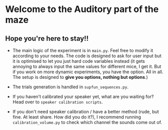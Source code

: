 # Welcome to the Auditory part of the maze
## Hope you're here to stay!!



- The main logic of the experiment is in `main.py`. Feel free to modify it according to your needs. The code is designed to ask for user input but it is optimised to let you just hard code variables instead (it gets annoying to always input the same values for different mice, I get it. But if you work on more dynamic experiments, you have the option. All in all. The setup is designed to **give you options, nothing but options**.) 

- The trials generation is handled in `supfun_sequences.py`. 

- If you haven't calibrated your speaker yet, what are you waiting for? Head over to `speaker calibration scripts`. 
- If you don't need speaker calibration / have a better method (rude, but fine. At least share. How did you do it?), I recommend running `calibration_volume.py` to check which channel the sounds come out of. 

